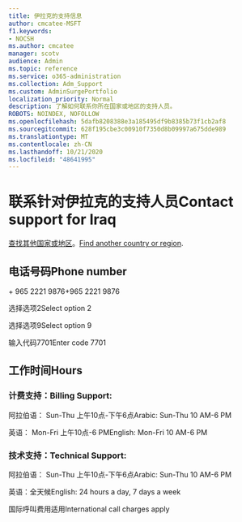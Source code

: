 ```yaml
---
title: 伊拉克的支持信息
author: cmcatee-MSFT
f1.keywords:
- NOCSH
ms.author: cmcatee
manager: scotv
audience: Admin
ms.topic: reference
ms.service: o365-administration
ms.collection: Adm_Support
ms.custom: AdminSurgePortfolio
localization_priority: Normal
description: 了解如何联系你所在国家或地区的支持人员。
ROBOTS: NOINDEX, NOFOLLOW
ms.openlocfilehash: 5dafb8208388e3a185495df9b8385b73f1cb2af8
ms.sourcegitcommit: 628f195cbe3c00910f7350d8b09997a675dde989
ms.translationtype: MT
ms.contentlocale: zh-CN
ms.lasthandoff: 10/21/2020
ms.locfileid: "48641995"
---
```

# <a name="contact-support-for-iraq"></a><span data-ttu-id="f2a6b-103">联系针对伊拉克的支持人员</span><span class="sxs-lookup"><span data-stu-id="f2a6b-103">Contact support for Iraq</span></span>

<span data-ttu-id="f2a6b-104">[查找其他国家或地区](../contact-support-for-business-products.md)。</span><span class="sxs-lookup"><span data-stu-id="f2a6b-104">[Find another country or region](../contact-support-for-business-products.md).</span></span>

## <a name="phone-number"></a><span data-ttu-id="f2a6b-105">电话号码</span><span class="sxs-lookup"><span data-stu-id="f2a6b-105">Phone number</span></span>
<span data-ttu-id="f2a6b-106">+ 965 2221 9876</span><span class="sxs-lookup"><span data-stu-id="f2a6b-106">+965 2221 9876</span></span>

<span data-ttu-id="f2a6b-107">选择选项2</span><span class="sxs-lookup"><span data-stu-id="f2a6b-107">Select option 2</span></span>

<span data-ttu-id="f2a6b-108">选择选项9</span><span class="sxs-lookup"><span data-stu-id="f2a6b-108">Select option 9</span></span>

<span data-ttu-id="f2a6b-109">输入代码7701</span><span class="sxs-lookup"><span data-stu-id="f2a6b-109">Enter code 7701</span></span>

## <a name="hours"></a><span data-ttu-id="f2a6b-110">工作时间</span><span class="sxs-lookup"><span data-stu-id="f2a6b-110">Hours</span></span>
### <a name="billing-support"></a><span data-ttu-id="f2a6b-111">计费支持：</span><span class="sxs-lookup"><span data-stu-id="f2a6b-111">Billing Support:</span></span>

<span data-ttu-id="f2a6b-112">阿拉伯语： Sun-Thu 上午10点-下午6点</span><span class="sxs-lookup"><span data-stu-id="f2a6b-112">Arabic: Sun-Thu 10 AM-6 PM</span></span>

<span data-ttu-id="f2a6b-113">英语： Mon-Fri 上午10点-6 PM</span><span class="sxs-lookup"><span data-stu-id="f2a6b-113">English: Mon-Fri 10 AM-6 PM</span></span>

### <a name="technical-support"></a><span data-ttu-id="f2a6b-114">技术支持：</span><span class="sxs-lookup"><span data-stu-id="f2a6b-114">Technical Support:</span></span>

<span data-ttu-id="f2a6b-115">阿拉伯语： Sun-Thu 上午10点-下午6点</span><span class="sxs-lookup"><span data-stu-id="f2a6b-115">Arabic: Sun-Thu 10 AM-6 PM</span></span>

<span data-ttu-id="f2a6b-116">英语：全天候</span><span class="sxs-lookup"><span data-stu-id="f2a6b-116">English: 24 hours a day, 7 days a week</span></span>

<span data-ttu-id="f2a6b-117">国际呼叫费用适用</span><span class="sxs-lookup"><span data-stu-id="f2a6b-117">International call charges apply</span></span>
